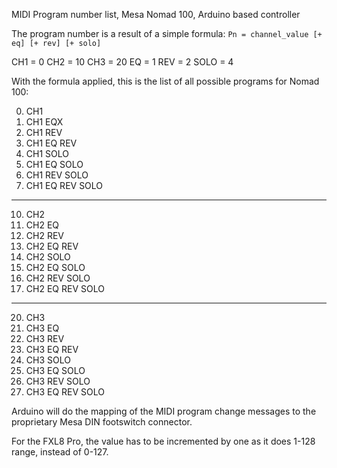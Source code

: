MIDI Program number list, Mesa Nomad 100, Arduino based controller

The program number is a result of a simple formula:
`Pn = channel_value [+ eq] [+ rev] [+ solo]`

CH1 = 0
CH2 = 10
CH3 = 20
EQ = 1
REV = 2
SOLO = 4

With the formula applied, this is the list of all possible programs for Nomad 100:

0.  CH1
1.  CH1 EQX
2.  CH1    REV
3.  CH1 EQ REV
4.  CH1        SOLO
5.  CH1 EQ     SOLO
6.  CH1    REV SOLO
7.  CH1 EQ REV SOLO

---

10. CH2
11. CH2 EQ
12. CH2    REV
13. CH2 EQ REV
14. CH2        SOLO
15. CH2 EQ     SOLO
16. CH2    REV SOLO
17. CH2 EQ REV SOLO

---

20. CH3
21. CH3 EQ
22. CH3    REV
23. CH3 EQ REV
24. CH3        SOLO
25. CH3 EQ     SOLO
26. CH3    REV SOLO
27. CH3 EQ REV SOLO

Arduino will do the mapping of the MIDI program change messages to the proprietary Mesa DIN footswitch connector.

For the FXL8 Pro, the value has to be incremented by one as it does 1-128 range, instead of 0-127.
